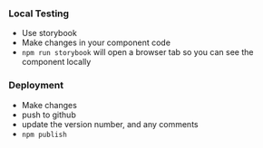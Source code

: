 ### Local Testing
* Use storybook
* Make changes in your component code
* `npm run storybook` will open a browser tab so you can see the component locally

### Deployment
* Make changes
* push to github
* update the version number, and any comments
* `npm publish`